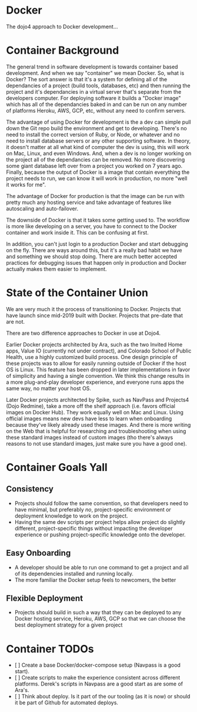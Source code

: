 # Docker

The dojo4 approach to Docker development...

# Container Background

The general trend in software development is towards container based
development. And when we say "container" we mean Docker. So, what is
Docker? The sort answer is that it's a system for defining all of the
dependancies of a project (build tools, databases, etc) and then running
the project and it's dependancies in a virtual server that's separate
from the developers computer. For deploying software it builds a "Docker
image" which has all of the dependancies baked in and can be run on any
number of platforms Heroku, AWS, GCP, etc, without any need to confirm
servers.

The advantage of using Docker for development is the a dev can simple
pull down the Git repo build the environment and get to developing.
There's no need to install the correct version of Ruby, or Node, or
whatever and no need to install database servers or any other supporting
software. In theory, it doesn't matter at all what kind of computer the
dev is using, this will work on Mac, Linux, and even Windows. And, when
a dev is no longer working on the project all of the dependancies can be
removed. No more discovering some giant database left over from a
project you worked on 7 years ago. Finally, because the output of Docker
is a image that contain everything the project needs to run, we can know
it will work in production, no more "well it works for me".

The advantage of Docker for production is that the image can be run with
pretty much any hosting service and take advantage of features like
autoscaling and auto-failover.

The downside of Docker is that it takes some getting used to. The
workflow is more like developing on a server, you have to connect to the
Docker container and work inside it. This can be confusing at first.

In addition, you can't just login to a production Docker and start
debugging on the fly. There are ways around this, but it's a really bad
habit we have and something we should stop doing. There are much better
accepted practices for debugging issues that happen only in production
and Docker actually makes them easier to implement.

# State of the Container Union

We are very much it the process of transitioning to Docker. Projects
that have launch since mid-2019 built with Docker. Projects that
pre-date that are not.

There are two difference approaches to Docker in use at Dojo4.

Earlier Docker projects architected by Ara, such as the two Invited Home
apps, Value IO (currently not under contract), and Colorado School of
Public Health, use a highly customized build process. One design
principle of these projects was to allow for easily running outside of
Docker if the host OS is Linux. This feature has been dropped in later
implementations in favor of simplicity and having a single convention.
We think this change results in a more plug-and-play developer
experience, and everyone runs apps the same way, no matter your host OS.

Later Docker projects architected by Spike, such as NavPass and
Projects4 (Dojo Redmine), take a more off the shelf approach (i.e.
favors official images on Docker Hub). They work equally well on Mac and
Linux. Using official images means new devs have less to learn when
onboarding because they've likely already used these images. And there
is more writing on the Web that is helpful for researching and
troubleshooting when using these standard images instead of custom
images (tho there's always reasons to not use standard images, just make
sure you have a good one).

# Container Goals Yall

## Consistency

  - Projects should follow the same convention, so that developers need
    to have minimal, but preferably *no*, project-specific environment
    or deployment knowledge to work on the project.
  - Having the same dev scripts per project helps allow project do
    slightly different, project-specific things without impacting the
    developer experience or pushing project-specific knowledge onto the
    developer.

## Easy Onboarding

  - A developer should be able to run one command to get a project and
    all of its dependencies installed and running locally.
  - The more familiar the Docker setup feels to newcomers, the better

## Flexible Deployment

  - Projects should build in such a way that they can be deployed to any
    Docker hosting service, Heroku, AWS, GCP so that we can choose the
    best deployment strategy for a given project

# Container TODOs

  - \[ \] Create a base Docker/docker-compose setup (Navpass is a good
    start).
  - \[ \] Create scripts to make the experience consistent across
    different platforms. Derek's scripts in Navpass are a good start as
    are some of Ara's.
  - \[ \] Think about deploy. Is it part of the our tooling (as it is
    now) or should it be part of Github for automated deploys.

